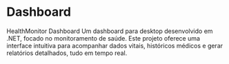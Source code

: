 # Dashboard
HealthMonitor Dashboard  Um dashboard para desktop desenvolvido em .NET, focado no monitoramento de saúde. Este projeto oferece uma interface intuitiva para acompanhar dados vitais, históricos médicos e gerar relatórios detalhados, tudo em tempo real.
